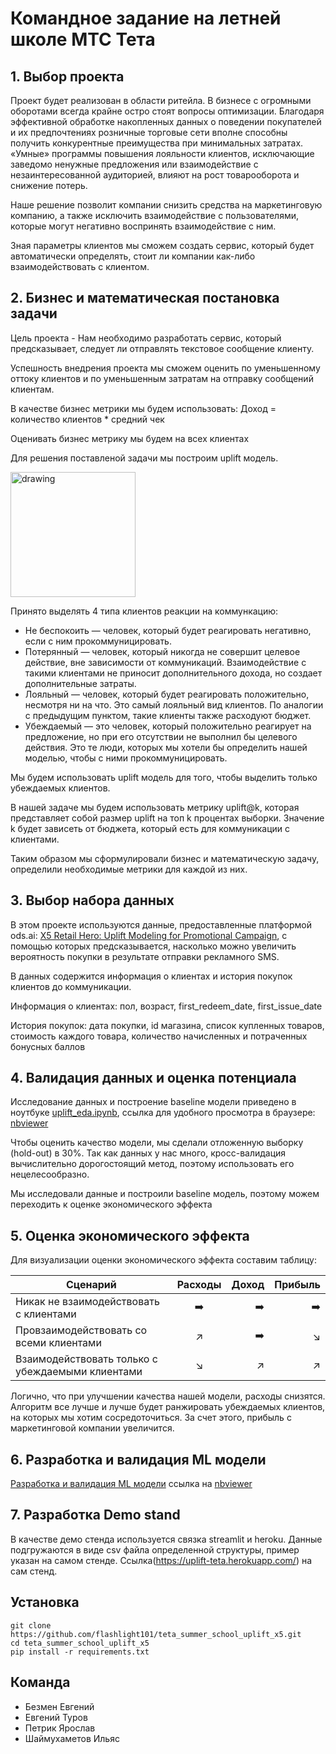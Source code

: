 
# Командное задание на летней школе МТС Тета


## 1. Выбор проекта

Проект будет реализован в области ритейла. В бизнесе с огромными оборотами всегда крайне остро стоят вопросы оптимизации. Благодаря эффективной обработке накопленных данных о поведении покупателей и их предпочтениях розничные торговые сети вполне способны получить конкурентные преимущества при минимальных затратах. «Умные» программы повышения лояльности клиентов, исключающие заведомо ненужные предложения или взаимодействие с незаинтересованной аудиторией, влияют на рост товарооборота и снижение потерь.

Наше решение позволит компании снизить средства на маркетинговую компанию, а также исключить взаимодействие с пользователями, которые могут негативно воспринять взаимодействие с ним.

Зная параметры клиентов мы сможем создать сервис, который будет автоматически определять, стоит ли компании как-либо взаимодействовать с клиентом.

## 2. Бизнес и математическая постановка задачи

Цель проекта - Нам необходимо разработать сервис, который предсказывает, следует ли отправлять текстовое сообщение клиенту.

Успешность внедрения проекта мы сможем оценить по уменьшенному оттоку клиентов и по уменьшенным затратам на отправку сообщений клиентам.

В качестве бизнес метрики мы будем использовать:  Доход = количество клиентов * средний чек

Оценивать бизнес метрику мы будем на всех клиентах



Для решения поставленой задачи мы построим uplift модель.

<img src="https://hsto.org/r/w1560/webt/mb/ed/iw/mbediw3l1dh76tk6_0-zgaxz-ss.jpeg" alt="drawing" width="200"/>

Принято выделять 4 типа клиентов реакции на коммункацию:
+ Не беспокоить — человек, который будет реагировать негативно, если с ним прокоммуницировать.
+ Потерянный — человек, который никогда не совершит целевое действие, вне зависимости от коммуникаций. Взаимодействие с такими клиентами не приносит дополнительного дохода, но создает дополнительные затраты.
+ Лояльный — человек, который будет реагировать положительно, несмотря ни на что. Это самый лояльный вид клиентов. По аналогии с предыдущим пунктом, такие клиенты также расходуют бюджет.
+ Убеждаемый — это человек, который положительно реагирует на предложение, но при его отсутствии не выполнил бы целевого действия. Это те люди, которых мы хотели бы определить нашей моделью, чтобы с ними прокоммуницировать.

Мы будем использовать uplift модель для того, чтобы выделить только убеждаемых клиентов.

В нашей задаче мы будем использовать метрику uplift@k, которая представляет собой размер uplift на топ k процентах выборки.
Значение k будет зависеть от бюджета, который есть для коммуникации с клиентами.

Таким образом мы сформулировали бизнес и математическую задачу, определили необходимые метрики для каждой из них.

## 3. Выбор набора данных

В этом проекте используются данные, предоставленные платформой ods.ai: [X5 Retail Hero: Uplift Modeling for Promotional Campaign](https://ods.ai/competitions/x5-retailhero-uplift-modeling), с помощью которых предсказывается, насколько можно увеличить вероятность покупки в результате отправки рекламного SMS. 

В данных содержится информация о клиентах и история покупок клиентов до коммуникации. 

Информация о клиентах: пол, возраст, first_redeem_date, first_issue_date

История покупок: дата покупки, id магазина, список купленных товаров, стоимость каждого товара, количество начисленных и потраченных бонусных баллов


## 4. Валидация данных и оценка потенциала

Исследование данных и построение baseline модели приведено в ноутбуке [uplift_eda.ipynb](https://github.com/flashlight101/teta_summer_school_uplift_x5/blob/main/uplift_eda.ipynb), ссылка для удобного просмотра в браузере: [nbviewer](https://nbviewer.jupyter.org/github/flashlight101/teta_summer_school_uplift_x5/blob/main/uplift_eda.ipynb)

Чтобы оценить качество модели, мы сделали отложенную выборку (hold-out) в 30%. Так как данных у нас много, кросс-валидация вычислительно дорогостоящий метод, поэтому использовать его нецелесообразно.

Мы исследовали данные и построили baseline модель, поэтому можем переходить к оценке экономического эффекта

## 5. Оценка экономического эффекта

Для визуализации оценки экономического эффекта составим таблицу:

Сценарий | Расходы | Доход | Прибыль |
---------|:-------:|------:|--------:|
Никак не взаимодействовать с клиентами     |  :arrow_right: | :arrow_right: | :arrow_right:
Провзаимодействовать со всеми клиентами     |  :arrow_upper_right: | :arrow_right: | :arrow_lower_right:
Взаимодействовать только с убеждаемыми клиентами     | :arrow_lower_right:  | :arrow_upper_right: | :arrow_upper_right:


Логично, что при улучшении качества нашей модели, расходы снизятся. Алгоритм все лучше и лучше будет ранжировать убеждаемых клиентов, на которых мы хотим сосредоточиться. За счет этого, прибыль с маркетинговой компании увеличится.

## 6. Разработка и валидация ML модели

[Разработка и валидация ML модели](https://github.com/flashlight101/teta_summer_school_uplift_x5/blob/main/uplift_eda.ipynb) ссылка на [nbviewer](https://nbviewer.jupyter.org/github/flashlight101/teta_summer_school_uplift_x5/blob/main/uplift_model_validation.ipynb)

## 7. Разработка Demo stand
В качестве демо стенда используется связка streamlit и heroku. Данные подгружаются в виде csv файла определенной структуры, пример указан на самом стенде.
Ссылка(https://uplift-teta.herokuapp.com/) на сам стенд.



## Установка

```
git clone https://github.com/flashlight101/teta_summer_school_uplift_x5.git
cd teta_summer_school_uplift_x5
pip install -r requirements.txt
```
## Команда
+ Безмен Евгений
+ Евгений Туров
+ Петрик Ярослав
+ Шаймухаметов Ильяс
